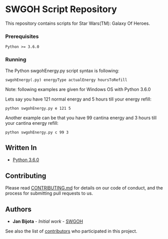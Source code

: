# SWGOH Script Repository
This repository contains scripts for Star Wars(TM): Galaxy Of Heroes.

### Prerequisites
```
Python >= 3.6.0
```

### Running
The Python swgohEnergy.py script syntax is following:
```
swgohEnergy(.py) energyType actualEnergy hoursToRefill
```

Note: following examples are given for Windows OS with Python 3.6.0

Lets say you have 121 normal energy and 5 hours till your energy refill:
```
python swgohEnergy.py e 121 5
```

Another example can be that you have 99 cantina energy and 3 hours till your cantina energy refill:
```
python swgohEnergy.py c 99 3
```

## Written In
* [Python 3.6.0](https://docs.python.org/3/)

## Contributing
Please read [CONTRIBUTING.md](ithub.com/botisko/SWGOH/CONTRIBUTING.md) for details on our code of conduct, and the process for submitting pull requests to us.

## Authors
* **Jan Bijota** - *Initial work* - [SWGOH](https://github.com/botisko/SWGOH/)

See also the list of [contributors](https://github.com/botisko/SWGOH/contributors) who participated in this project.
